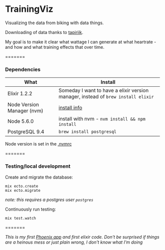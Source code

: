 # TrainingViz

Visualizing the data from biking with data things.

Downloading of data thanks to [tapiriik](https://tapiriik.com).

My goal is to make it clear what wattage I can generate at what heartrate - and how and what training effects that over time.

=======

### Dependencies

| What            | Install             |
| --------------- | -------------------------- |
| Elixir 1.2.2    | Someday I want to have a elixir version manager, instead of `brew install elixir`  |
| Node Version Manager (nvm) | [install info](https://github.com/creationix/nvm) |
| Node 5.6.0 | install with nvm - `nvm install && npm install` |
| PostgreSQL 9.4  | `brew install postgresql` |

Node version is set in the [.nvmrc](/.nvmrc)

=======

### Testing/local development

Create and migrate the database:

    mix ecto.create
    mix ecto.migrate

*note: this requires a postgres user `postgres`*

<!--
$ psql postgres
postgres=# CREATE USER postgres LOGIN CREATEDB;
postgres=# \du
-->

Continuously run testing:

    mix test.watch
    

=======

*This is my first [Phoenix app](http://www.phoenixframework.org/) and first elixir code. Don't be surprised if things are a heinous mess or just plain wrong, I don't know what I'm doing*